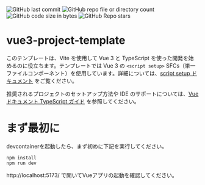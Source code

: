 ![GitHub last commit](https://img.shields.io/github/last-commit/LevelCapTech/vue3-project-template)
![GitHub repo file or directory count](https://img.shields.io/github/directory-file-count/LevelCapTech/vue3-project-template)
![GitHub code size in bytes](https://img.shields.io/github/languages/code-size/LevelCapTech/vue3-project-template)
![GitHub Repo stars](https://img.shields.io/github/stars/LevelCapTech/vue3-project-template)

# vue3-project-template
このテンプレートは、Vite を使用して Vue 3 と TypeScript を使った開発を始めるのに役立ちます。テンプレートでは Vue 3 の `<script setup>` SFCs（単一ファイルコンポーネント）を使用しています。詳細については、[script setup ドキュメント](https://v3.vuejs.org/api/sfc-script-setup.html#sfc-script-setup) をご覧ください。  

推奨されるプロジェクトのセットアップ方法や IDE のサポートについては、[Vue ドキュメント TypeScript ガイド](https://vuejs.org/guide/typescript/overview.html#project-setup) を参照してください。

# まず最初に

devcontainerを起動したら、まず初めに下記を実行してください。

```
npm install
npm run dev
```

http://localhost:5173/
で開いてVueアプリの起動を確認してください。